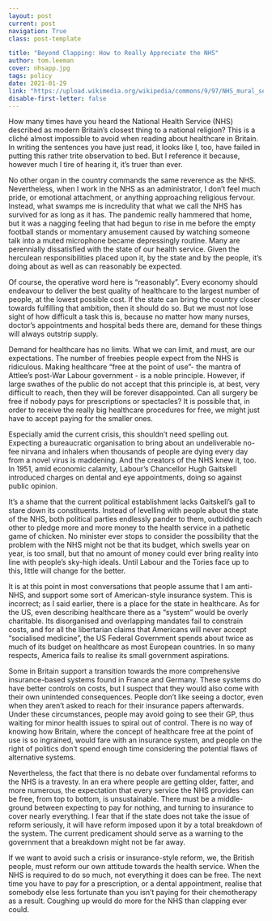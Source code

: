 ```yaml
---
layout: post
current: post
navigation: True
class: post-template

title: "Beyond Clapping: How to Really Appreciate the NHS"
author: tom.leeman
cover: nhsapp.jpg
tags: policy
date: 2021-01-29
link: "https://upload.wikimedia.org/wikipedia/commons/9/97/NHS_mural_seen_during_the_COVID-19_pandemic_on_the_Baxtergate_side_of_the_Horse_Vaults_pub_in_Pontefract_%2823rd_May_2020%29.jpg "
disable-first-letter: false
---
```

<p>How many times have you heard the National Health Service (NHS) described as modern Britain’s closest thing to a national religion? This is a cliché almost impossible to avoid when reading about healthcare in Britain. In writing the sentences you have just read, it looks like I, too, have failed in putting this rather trite observation to bed. But I reference it because, however much I tire of hearing it, it’s truer than ever.&nbsp;</p><p>No other organ in the country commands the same reverence as the NHS. Nevertheless, when I work in the NHS as an administrator, I don’t feel much pride, or emotional attachment, or anything approaching religious fervour. Instead, what swamps me is incredulity that what we call the NHS has survived for as long as it has. The pandemic really hammered that home, but it was a nagging feeling that had begun to rise in me before the empty football stands or momentary amusement caused by watching someone talk into a muted microphone became depressingly routine. Many are perennially dissatisfied with the state of our health service. Given the herculean responsibilities placed upon it, by the state and by the people, it’s doing about as well as can reasonably be expected.</p><p>Of course, the operative word here is “reasonably”. Every economy should endeavour to deliver the best quality of healthcare to the largest number of people, at the lowest possible cost. If the state can bring the country closer towards fulfilling that ambition, then it should do so. But we must not lose sight of how difficult a task this is, because no matter how many nurses, doctor’s appointments and hospital beds there are, demand for these things will always outstrip supply.&nbsp;</p><p>Demand for healthcare has no limits. What we can limit, and must, are our expectations. The number of freebies people expect from the NHS is ridiculous. Making healthcare “free at the point of use”- the mantra of Attlee’s post-War Labour government - is a noble principle. However, if large swathes of the public do not accept that this principle is, at best, very difficult to reach, then they will be forever disappointed. Can all surgery be free if nobody pays for prescriptions or spectacles? It is possible that, in order to receive the really big healthcare procedures for free, we might just have to accept paying for the smaller ones.</p><p>Especially amid the current crisis, this shouldn’t need spelling out. Expecting a bureaucratic organisation to bring about an undeliverable no-fee nirvana and inhalers when thousands of people are dying every day from a novel virus is maddening. And the creators of the NHS knew it, too. In 1951, amid economic calamity, Labour’s Chancellor Hugh Gaitskell introduced charges on dental and eye appointments, doing so against public opinion.&nbsp;</p><p>It’s a shame that the current political establishment lacks Gaitskell’s gall to stare down its constituents. Instead of levelling with people about the state of the NHS, both political parties endlessly pander to them, outbidding each other to pledge more and more money to the health service in a pathetic game of chicken. No minister ever stops to consider the possibility that the problem with the NHS might not be that its budget, which swells year on year, is too small, but that no amount of money could ever bring reality into line with people’s sky-high ideals. Until Labour and the Tories face up to this, little will change for the better.&nbsp;&nbsp;</p><p>It is at this point in most conversations that people assume that I am anti-NHS, and support some sort of American-style insurance system. This is incorrect; as I said earlier, there is a place for the state in healthcare. As for the US, even describing healthcare there as a “system” would be overly charitable. Its disorganised and overlapping mandates fail to constrain costs, and for all the libertarian claims that Americans will never accept “socialised medicine”, the US Federal Government spends about twice as much of its budget on healthcare as most European countries. In so many respects, America fails to realise its small government aspirations.</p><p>Some in Britain support a transition towards the more comprehensive insurance-based systems found in France and Germany. These systems do have better controls on costs, but I suspect that they would also come with their own unintended consequences. People don’t like seeing a doctor, even when they aren’t asked to reach for their insurance papers afterwards. Under these circumstances, people may avoid going to see their GP, thus waiting for minor health issues to spiral out of control. There is no way of knowing how Britain, where the concept of healthcare free at the point of use is so ingrained, would fare with an insurance system, and people on the right of politics don’t spend enough time considering the potential flaws of alternative systems.&nbsp;</p><p>Nevertheless, the fact that there is no debate over fundamental reforms to the NHS is a travesty. In an era where people are getting older, fatter, and more numerous, the expectation that every service the NHS provides can be free, from top to bottom, is unsustainable. There must be a middle-ground between expecting to pay for nothing, and turning to insurance to cover nearly everything. I fear that if the state does not take the issue of reform seriously, it will have reform imposed upon it by a total breakdown of the system. The current predicament should serve as a warning to the government that a breakdown might not be far away.&nbsp;</p><p>If we want to avoid such a crisis or insurance-style reform, we, the British people, must reform our own attitude towards the health service. When the NHS is required to do so much, not everything it does can be free. The next time you have to pay for a prescription, or a dental appointment, realise that somebody else less fortunate than you isn’t paying for their chemotherapy as a result. Coughing up would do more for the NHS than clapping ever could. </p>